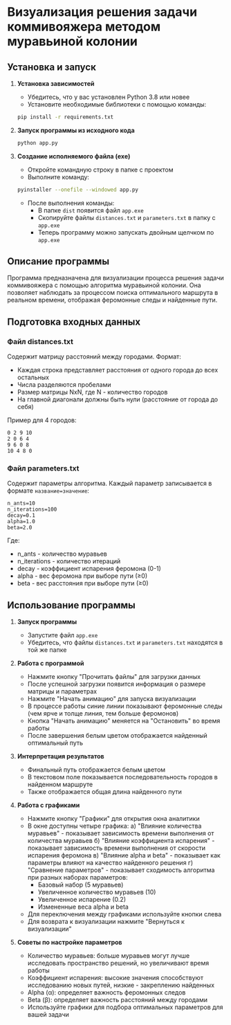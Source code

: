 # Визуализация решения задачи коммивояжера методом муравьиной колонии

## Установка и запуск

1. **Установка зависимостей**
   - Убедитесь, что у вас установлен Python 3.8 или новее
   - Установите необходимые библиотеки с помощью команды:
   ```bash
   pip install -r requirements.txt
   ```

2. **Запуск программы из исходного кода**
   ```bash
   python app.py
   ```

3. **Создание исполняемого файла (exe)**
   - Откройте командную строку в папке с проектом
   - Выполните команду:
   ```bash
   pyinstaller --onefile --windowed app.py
   ```
   - После выполнения команды:
     - В папке `dist` появится файл `app.exe`
     - Скопируйте файлы `distances.txt` и `parameters.txt` в папку с `app.exe`
     - Теперь программу можно запускать двойным щелчком по `app.exe`

## Описание программы
Программа предназначена для визуализации процесса решения задачи коммивояжера с помощью алгоритма муравьиной колонии. Она позволяет наблюдать за процессом поиска оптимального маршрута в реальном времени, отображая феромонные следы и найденные пути.

## Подготовка входных данных

### Файл distances.txt
Содержит матрицу расстояний между городами. Формат:
- Каждая строка представляет расстояния от одного города до всех остальных
- Числа разделяются пробелами
- Размер матрицы NxN, где N - количество городов
- На главной диагонали должны быть нули (расстояние от города до себя)

Пример для 4 городов:
```
0 2 9 10
2 0 6 4
9 6 0 8
10 4 8 0
```

### Файл parameters.txt
Содержит параметры алгоритма. Каждый параметр записывается в формате `название=значение`:
```
n_ants=10
n_iterations=100
decay=0.1
alpha=1.0
beta=2.0
```

Где:
- n_ants - количество муравьев
- n_iterations - количество итераций
- decay - коэффициент испарения феромона (0-1)
- alpha - вес феромона при выборе пути (≥0)
- beta - вес расстояния при выборе пути (≥0)

## Использование программы

1. **Запуск программы**
   - Запустите файл `app.exe`
   - Убедитесь, что файлы `distances.txt` и `parameters.txt` находятся в той же папке

2. **Работа с программой**
   - Нажмите кнопку "Прочитать файлы" для загрузки данных
   - После успешной загрузки появится информация о размере матрицы и параметрах
   - Нажмите "Начать анимацию" для запуска визуализации
   - В процессе работы синие линии показывают феромонные следы (чем ярче и толще линия, тем больше феромонов)
   - Кнопка "Начать анимацию" меняется на "Остановить" во время работы
   - После завершения белым цветом отображается найденный оптимальный путь

3. **Интерпретация результатов**
   - Финальный путь отображается белым цветом
   - В текстовом поле показывается последовательность городов в найденном маршруте
   - Также отображается общая длина найденного пути

4. **Работа с графиками**
   - Нажмите кнопку "Графики" для открытия окна аналитики
   - В окне доступны четыре графика:
     а) "Влияние количества муравьев" - показывает зависимость времени выполнения от количества муравьев
     б) "Влияние коэффициента испарения" - показывает зависимость времени выполнения от скорости испарения феромона
     в) "Влияние alpha и beta" - показывает как параметры влияют на качество найденного решения
     г) "Сравнение параметров" - показывает сходимость алгоритма при разных наборах параметров:
        - Базовый набор (5 муравьев)
        - Увеличенное количество муравьев (10)
        - Увеличенное испарение (0.2)
        - Измененные веса alpha и beta
   - Для переключения между графиками используйте кнопки слева
   - Для возврата к визуализации нажмите "Вернуться к визуализации"

5. **Советы по настройке параметров**
   - Количество муравьев: больше муравьев могут лучше исследовать пространство решений, но увеличивают время работы
   - Коэффициент испарения: высокие значения способствуют исследованию новых путей, низкие - закреплению найденных
   - Alpha (α): определяет важность феромонных следов
   - Beta (β): определяет важность расстояний между городами
   - Используйте графики для подбора оптимальных параметров для вашей задачи